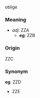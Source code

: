 oblige
### Meaning
+ _adj_: ZZA
    + __eg__: ZZB

### Origin

ZZC

### Synonym

__eg__: ZZD

+ ZZE


